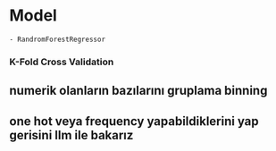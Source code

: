 # Model
    - RandromForestRegressor

### K-Fold Cross Validation

## numerik olanların bazılarını gruplama binning

## one hot veya frequency yapabildiklerini yap gerisini llm ile bakarız